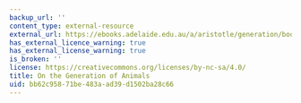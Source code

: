 ```yaml
---
backup_url: ''
content_type: external-resource
external_url: https://ebooks.adelaide.edu.au/a/aristotle/generation/book4.html
has_external_licence_warning: true
has_external_license_warning: true
is_broken: ''
license: https://creativecommons.org/licenses/by-nc-sa/4.0/
title: On the Generation of Animals
uid: bb62c958-71be-483a-ad39-d1502ba28c66
---
```

